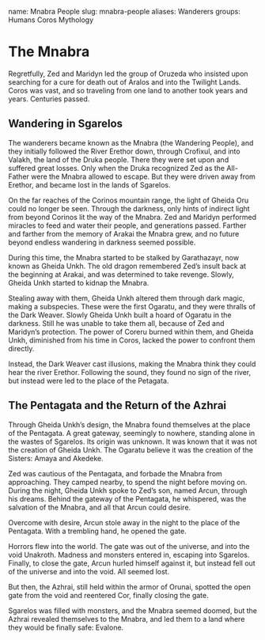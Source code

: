 name: Mnabra People
slug: mnabra-people
aliases:
    Wanderers
groups:
    Humans
    Coros
    Mythology

# The Mnabra
Regretfully, Zed and Maridyn led the group of Oruzeda who insisted upon searching for a cure for death out of Aralos and into the Twilight Lands. Coros was vast, and so traveling from one land to another took years and years.  Centuries passed.

## Wandering in Sgarelos
The wanderers became known as the Mnabra (the Wandering People), and they initially followed the River Erethor down, through Crofixul, and into Valakh, the land of the Druka people. There they were set upon and suffered great losses.  Only when the Druka recognized Zed as the All-Father were the Mnabra allowed to escape.  But they were driven away from Erethor, and became lost in the lands of Sgarelos.

On the far reaches of the Corinos mountain range, the light of Gheida Oru could no longer be seen. Through the darkness, only hints of indirect light from beyond Corinos lit the way of the Mnabra.  Zed and Maridyn performed miracles to feed and water their people, and generations passed. Farther and farther from the memory of Arakai the Mnabra grew, and no future beyond endless wandering in darkness seemed possible.

During this time, the Mnabra started to be stalked by Garathazayr, now known as Gheida Unkh. The old dragon remembered Zed’s insult back at the beginning at Arakai, and was determined to take revenge.  Slowly, Gheida Unkh started to kidnap the Mnabra.

Stealing away with them, Gheida Unkh altered them through dark magic, making a subspecies. These were the first Ogaratu, and they were thralls of the Dark Weaver. Slowly Gheida Unkh built a hoard of Ogaratu in the darkness. Still he was unable to take them all, because of Zed and Maridyn’s protection. The power of Coreru burned within them, and Gheida Unkh, diminished from his time in Coros, lacked the power to confront them directly.

Instead, the Dark Weaver cast illusions, making the Mnabra think they could hear the river Erethor. Following the sound, they found no sign of the river, but instead were led to the place of the Petagata.

## The Pentagata and the Return of the Azhrai
Through Gheida Unkh’s design, the Mnabra found themselves at the place of the Pentagata. A great gateway, seemingly to nowhere, standing alone in the wastes of Sgarelos. Its origin was unknown. It was known that it was not the creation of Gheida Unkh. The Ogaratu believe it was the creation of the Sisters: Amaya and Akedeke.

Zed was cautious of the Pentagata, and forbade the Mnabra from approaching. They camped nearby, to spend the night before moving on. During the night, Gheida Unkh spoke to Zed’s son, named Arcun, through his dreams. Behind the gateway of the Pentagata, he whispered, was the salvation of the Mnabra, and all that Arcun could desire.

Overcome with desire, Arcun stole away in the night to the place of the Pentagata. With a trembling hand, he opened the gate.

Horrors flew into the world. The gate was out of the universe, and into the void Unakroth. Madness and monsters entered in, escaping into Sgarelos. Finally, to close the gate, Arcun hurled himself against it, but instead fell out of the universe and into the void. All seemed lost.

But then, the Azhrai, still held within the armor of Orunai, spotted the open gate from the void and reentered Cor, finally closing the gate.

Sgarelos was filled with monsters, and the Mnabra seemed doomed, but the Azhrai revealed themselves to the Mnabra, and led them to a land where they would be finally safe: Evalone.